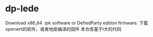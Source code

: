 # dp-lede
Download x86_64 .ipk software or DefiedParty edition firmware. 
下载openwrt的软件，或者地皮编译的固件
本仓库基于l大的代码
